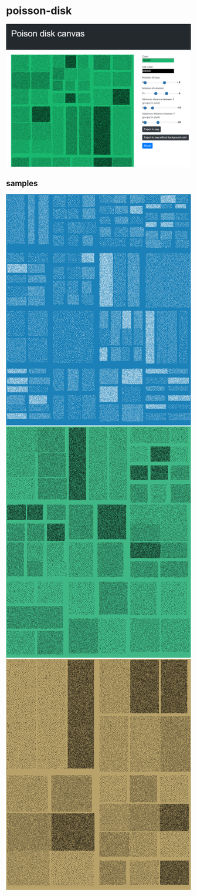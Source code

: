 # poisson-disk
![preview](examples/screenshot.png)

## samples
![example-1](examples/example-1)
![example-2](examples/example-2)
![example-3](examples/example-3)

